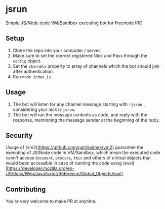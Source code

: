 # jsrun
Simple JS/Node code VM/Sandbox executing bot for Freenode IRC

## Setup
1. Clone the repo into your computer / server.
2. Make sure to set the correct registered Nick and Pass through the `config` object.
3. Set the `channels` property to array of channels which the bot should join after authentication.
3. Run `node index.js`.

## Usage
1. The bot will listen for any channel message starting with `!jsrun `, considering your nick is `jsrun`.
2. The bot will run the message contents as code, and reply with the response, mentioning the message sender at the beginning of the reply.

## Security
Usage of (vm2)[https://github.com/patriksimek/vm2] guarantee the executing of JS/Node code in VM/Sandbox, which mean the executed code cann't access `document`, `process`, `this` and others of critical objects that would been accessible in case of running the code using (eval)[https://developer.mozilla.org/en-US/docs/Web/JavaScript/Reference/Global_Objects/eval].

## Contributing
You're very welcome to make PR at anytime.
